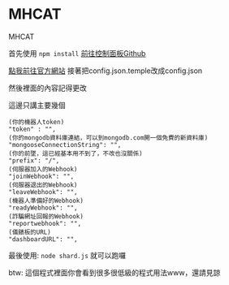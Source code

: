 # MHCAT
MHCAT

首先使用
`npm install`
[前往控制面板Github](https://github.com/MHNightCat/MHCAT-dashboard)

[點我前往官方網站](https://mhcat.xyz)
接著把config.json.temple改成config.json

然後裡面的內容記得更改

這邊只講主要幾個
```
(你的機器人token)
"token" : "",
(你的mongodb資料庫連結，可以到mongodb.com開一個免費的新資料庫)
"mongooseConnectionString": "",
(你的前墜，這已經基本用不到了，不改也沒關係)
"prefix": "/",
(伺服器加入的Webhook)
"joinWebhook": "",
(伺服器退出的Webhook)
"leaveWebhook": "",
(機器人準備好的Webhook)
"readyWebhook": "",
(詐騙網址回報的Webhook)
"reportwebhook": "",
(儀錶板的URL)
"dashboardURL": "",
```

最後使用:
`node shard.js`
就可以跑囉

btw: 這個程式裡面你會看到很多很低級的程式用法www，還請見諒